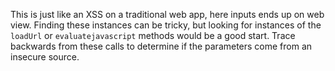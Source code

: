 This is just like an XSS on a traditional web app, here inputs ends up on web view.
Finding these instances can be tricky, but looking for instances of the `loadUrl` or `evaluatejavascript` methods would be a good start. Trace backwards from these calls to determine if the parameters come from an insecure source. 

